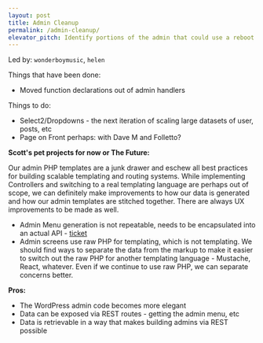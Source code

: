 ```yaml
---
layout: post
title: Admin Cleanup
permalink: /admin-cleanup/
elevator_pitch: Identify portions of the admin that could use a reboot
---
```


Led by: `wonderboymusic`, `helen`

Things that have been done:

* Moved function declarations out of admin handlers

Things to do:

* Select2/Dropdowns - the next iteration of scaling large datasets of user, posts, etc
* Page on Front perhaps: with Dave M and Folletto?

**Scott's pet projects for now or The Future:**

Our admin PHP templates are a junk drawer and eschew all best practices for building scalable
templating and routing systems. While implementing Controllers and switching to a real templating
language are perhaps out of scope, we can definitely make improvements to how our data is generated
and how our admin templates are stitched together. There are always UX improvements to be made as well.

* Admin Menu generation is not repeatable, needs to be encapsulated into an actual API - [ticket](https://core.trac.wordpress.org/ticket/33418)
* Admin screens use raw PHP for templating, which is not templating. We should find ways to separate
the data from the markup to make it easier to switch out the raw PHP for another templating
language - Mustache, React, whatever. Even if we continue to use raw PHP, we can separate concerns
better.

**Pros:**

* The WordPress admin code becomes more elegant
* Data can be exposed via REST routes - getting the admin menu, etc
* Data is retrievable in a way that makes building admins via REST possible
